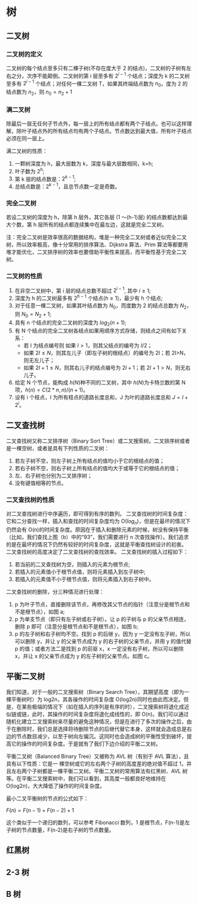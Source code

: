 # 树

## 二叉树

### 二叉树的定义

二叉树的每个结点至多只有二棵子树(不存在度大于 2 的结点)，二叉树的子树有左右之分，次序不能颠倒。二叉树的第 i 层至多有 $2^{i-1}$ 个结点；深度为 k 的二叉树至多有 $2^{i-1}$ 个结点；对任何一棵二叉树 T，如果其终端结点数为 $n_0$，度为 2 的结点数为 $n_2$，则 $n_0=n_2+1$

### 满二叉树

除最后一层无任何子节点外，每一层上的所有结点都有两个子结点。也可以这样理解，除叶子结点外的所有结点均有两个子结点。节点数达到最大值，所有叶子结点必须在同一层上。

满二叉树的性质：

1. 一颗树深度为 h，最大层数为 k，深度与最大层数相同，k=h;
2. 叶子数为 $2^h$;
3. 第 k 层的结点数是：$2^{k-1}$;
4. 总结点数是：$2^{k-1}$，且总节点数一定是奇数。

### 完全二叉树

若设二叉树的深度为 h，除第 h 层外，其它各层 (1 ～(h-1)层) 的结点数都达到最大个数，第 h 层所有的结点都连续集中在最左边，这就是完全二叉树。

注：完全二叉树是效率很高的数据结构，堆是一种完全二叉树或者近似完全二叉树，所以效率极高，像十分常用的排序算法、Dijkstra 算法、Prim 算法等都要用堆才能优化，二叉排序树的效率也要借助平衡性来提高，而平衡性基于完全二叉树。

### 二叉树的性质

1. 在非空二叉树中，第 i 层的结点总数不超过 $2^{i-1}$, 其中 $i\geq 1$;
2. 深度为 h 的二叉树最多有 $2^{h-1}$ 个结点($h\geq 1$)，最少有 h 个结点;
3. 对于任意一棵二叉树，如果其叶结点数为 $N_0$，而度数为 2 的结点总数为 $N_2$，则 $N_0=N_2+1$;
4. 具有 n 个结点的完全二叉树的深度为 $log_2(n+1)$;
5. 有 N 个结点的完全二叉树各结点如果用顺序方式存储，则结点之间有如下关系：
   - 若 I 为结点编号则 如果 $I>1$，则其父结点的编号为 $I/2$；
   - 如果 $2I \leq N$，则其左儿子（即左子树的根结点）的编号为 2I；若 2I>N，则无左儿子；
   - 如果 $2I+1\leq N$，则其右儿子的结点编号为 $2I+1$；若 $2I+1>N$，则无右儿子。
6. 给定 N 个节点，能构成 $h(N)$种不同的二叉树，其中 $h(N)$为卡特兰数的第 N 项，$h(n)=C(2*n, n)/(n+1)$。
7. 设有 i 个枝点，I 为所有枝点的道路长度总和，J 为叶的道路长度总和 $J=I+2^i$。

## 二叉查找树

二叉查找树又称二叉排序树（Binary Sort Tree）或二叉搜索树。二叉排序树或者是一棵空树，或者是具有下列性质的二叉树：

1. 若左子树不空，则左子树上所有结点的值均小于它的根结点的值；
2. 若右子树不空，则右子树上所有结点的值均大于或等于它的根结点的值；
3. 左、右子树也分别为二叉排序树；
4. 没有键值相等的节点。

### 二叉查找树的性质

对二叉查找树进行中序遍历，即可得到有序的数列。
二叉查找树的时间复杂度：它和二分查找一样，插入和查找的时间复杂度均为 O($log_n$)，但是在最坏的情况下仍然会有 O(n)的时间复杂度。原因在于插入和删除元素的时候，树没有保持平衡（比如，我们查找上图（b）中的“93”，我们需要进行 n 次查找操作）。我们追求的是在最坏的情况下仍然有较好的时间复杂度，这就是平衡查找树设计的初衷。
二叉查找树的高度决定了二叉查找树的查找效率。
二叉查找树的插入过程如下：

1. 若当前的二叉查找树为空，则插入的元素为根节点;
2. 若插入的元素值小于根节点值，则将元素插入到左子树中;
3. 若插入的元素值不小于根节点值，则将元素插入到右子树中。

二叉查找树的删除，分三种情况进行处理：

1. p 为叶子节点，直接删除该节点，再修改其父节点的指针（注意分是根节点和不是根节点），如图 a;
2. p 为单支节点（即只有左子树或右子树）。让 p 的子树与 p 的父亲节点相连，删除 p 即可（注意分是根节点和不是根节点），如图 b;
3. p 的左子树和右子树均不空。找到 p 的后继 y，因为 y 一定没有左子树，所以可以删除 y，并让 y 的父亲节点成为 y 的右子树的父亲节点，并用 y 的值代替 p 的值；或者方法二是找到 p 的前驱 x，x 一定没有右子树，所以可以删除 x，并让 x 的父亲节点成为 y 的左子树的父亲节点。如图 c。

## 平衡二叉树

我们知道，对于一般的二叉搜索树（Binary Search Tree），其期望高度（即为一棵平衡树时）为 log2n，其各操作的时间复杂度 O(log2n)同时也由此而决定。但是，在某些极端的情况下（如在插入的序列是有序的时），二叉搜索树将退化成近似链或链，此时，其操作的时间复杂度将退化成线性的，即 O(n)。我们可以通过随机化建立二叉搜索树来尽量的避免这种情况，但是在进行了多次的操作之后，由于在删除时，我们总是选择将待删除节点的后继代替它本身，这样就会造成总是右边的节点数目减少，以至于树向左偏沉。这同时也会造成树的平衡性受到破坏，提高它的操作的时间复杂度。于是就有了我们下边介绍的平衡二叉树。

平衡二叉树（Balanced Binary Tree）又被称为 AVL 树（有别于 AVL 算法），且具有以下性质：它是一 棵空树或它的左右两个子树的高度差的绝对值不超过 1，并且左右两个子树都是一棵平衡二叉树。平衡二叉树的常用算法有红黑树、AVL 树等。在平衡二叉搜索树中，我们可以看到，其高度一般都良好地维持在 O(log2n)，大大降低了操作的时间复杂度。

最小二叉平衡树的节点的公式如下：

$F(n)=F(n-1)+F(n-2)+1$

这个类似于一个递归的数列，可以参考 Fibonacci 数列，1 是根节点，F(n-1)是左子树的节点数量，F(n-2)是右子树的节点数量。

## 红黑树

## 2-3 树

## B 树
